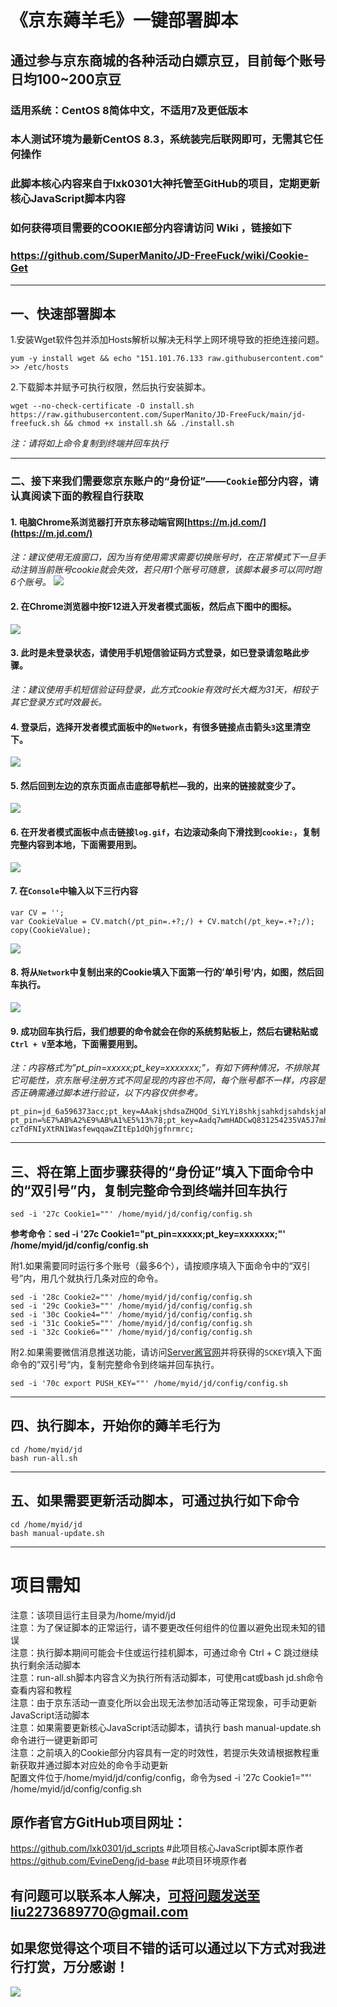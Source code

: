 # 《京东薅羊毛》一键部署脚本
## 通过参与京东商城的各种活动白嫖京豆，目前每个账号日均100~200京豆
### 适用系统：CentOS 8简体中文，不适用7及更低版本
### 本人测试环境为最新CentOS 8.3，系统装完后联网即可，无需其它任何操作
### 此脚本核心内容来自于lxk0301大神托管至GitHub的项目，定期更新核心JavaScript脚本内容
### 如何获得项目需要的COOKIE部分内容请访问 Wiki ，链接如下
### https://github.com/SuperManito/JD-FreeFuck/wiki/Cookie-Get

***

## 一、快速部署脚本
1.安装Wget软件包并添加Hosts解析以解决无科学上网环境导致的拒绝连接问题。

    yum -y install wget && echo "151.101.76.133 raw.githubusercontent.com" >> /etc/hosts
2.下载脚本并赋予可执行权限，然后执行安装脚本。

    wget --no-check-certificate -O install.sh https://raw.githubusercontent.com/SuperManito/JD-FreeFuck/main/jd-freefuck.sh && chmod +x install.sh && ./install.sh
_注：请将如上命令复制到终端并回车执行_

***

### 二、接下来我们需要您京东账户的“身份证”——`Cookie`部分内容，请认真阅读下面的教程自行获取
#### 1. 电脑Chrome系浏览器打开京东移动端官网[https://m.jd.com/](https://m.jd.com/)
_注：建议使用无痕窗口，因为当有使用需求需要切换账号时，在正常模式下一旦手动注销当前账号cookie就会失效，若只用1个账号可随意，该脚本最多可以同时跑6个账号。_
![](https://raw.githubusercontent.com/SuperManito/JD-FreeFuck/main/course/1.png)
#### 2.	在Chrome浏览器中按F12进入开发者模式面板，然后点下图中的图标。
![](https://raw.githubusercontent.com/SuperManito/JD-FreeFuck/main/course/2.png)
#### 3.	此时是未登录状态，请使用手机短信验证码方式登录，如已登录请忽略此步骤。
_注：建议使用手机短信验证码登录，此方式cookie有效时长大概为31天，相较于其它登录方式时效最长。_
#### 4.	登录后，选择开发者模式面板中的`Network`，有很多链接点击箭头`3`这里清空下。
![](https://raw.githubusercontent.com/SuperManito/JD-FreeFuck/main/course/3.png)
#### 5.	然后回到左边的京东页面点击底部导航栏—我的，出来的链接就变少了。
![](https://raw.githubusercontent.com/SuperManito/JD-FreeFuck/main/course/4.png)
#### 6. 在开发者模式面板中点击链接`log.gif`，右边滚动条向下滑找到`cookie:`，复制完整内容到本地，下面需要用到。
![](https://raw.githubusercontent.com/SuperManito/JD-FreeFuck/main/course/5.png)
#### 7.	在`Console`中输入以下三行内容
    var CV = '';
    var CookieValue = CV.match(/pt_pin=.+?;/) + CV.match(/pt_key=.+?;/);
    copy(CookieValue);
![](https://raw.githubusercontent.com/SuperManito/JD-FreeFuck/main/course/6.png) 
#### 8.	将从`Network`中复制出来的Cookie填入下面第一行的’单引号’内，如图，然后回车执行。
![](https://raw.githubusercontent.com/SuperManito/JD-FreeFuck/main/course/7.png)
#### 9.	成功回车执行后，我们想要的命令就会在你的系统剪贴板上，然后右键粘贴或`Ctrl + V`至本地，下面需要用到。
_注：内容格式为”pt_pin=xxxxx;pt_key=xxxxxxx;”，有如下俩种情况，不排除其它可能性，京东账号注册方式不同呈现的内容也不同，每个账号都不一样，内容是否正确需通过脚本进行验证，以下内容仅供参考。_

    pt_pin=jd_6a596373acc;pt_key=AAakjshdsaZHQOd_SiYLYi8shkjsahkdjsahdskjahdsakho;
    pt_pin=%E7%AB%A2%E9%AB%A1%E5%13%78;pt_key=Aadq7wmHADCwQ831254235VA5J7mh3_b-czTdFNIyXtRN1WasfewqqawZItEp1dQhjgfnrmrc;

***

## 三、将在第上面步骤获得的“身份证”填入下面命令中的“双引号”内，复制完整命令到终端并回车执行
    sed -i '27c Cookie1=""' /home/myid/jd/config/config.sh
__参考命令：sed -i '27c Cookie1="pt_pin=xxxxx;pt_key=xxxxxxx;"' /home/myid/jd/config/config.sh__

附1.如果需要同时运行多个账号（最多6个），请按顺序填入下面命令中的“双引号”内，用几个就执行几条对应的命令。

    sed -i '28c Cookie2=""' /home/myid/jd/config/config.sh
    sed -i '29c Cookie3=""' /home/myid/jd/config/config.sh
    sed -i '30c Cookie4=""' /home/myid/jd/config/config.sh
    sed -i '31c Cookie5=""' /home/myid/jd/config/config.sh
    sed -i '32c Cookie6=""' /home/myid/jd/config/config.sh
附2.如果需要微信消息推送功能，请访问[Server酱官网](http://sc.ftqq.com/3.version/)并将获得的`SCKEY`填入下面命令的”双引号“内，复制完整命令到终端并回车执行。

    sed -i '70c export PUSH_KEY=""' /home/myid/jd/config/config.sh


***

## 四、执行脚本，开始你的薅羊毛行为
    cd /home/myid/jd
    bash run-all.sh

***

## 五、如果需要更新活动脚本，可通过执行如下命令
    cd /home/myid/jd
    bash manual-update.sh
    
***

# 项目需知
注意：该项目运行主目录为/home/myid/jd\
注意：为了保证脚本的正常运行，请不要更改任何组件的位置以避免出现未知的错误\
注意：执行脚本期间可能会卡住或运行挂机脚本，可通过命令 Ctrl + C 跳过继续执行剩余活动脚本\
注意：run-all.sh脚本内容含义为执行所有活动脚本，可使用cat或bash jd.sh命令查看内容和教程\
注意：由于京东活动一直变化所以会出现无法参加活动等正常现象，可手动更新JavaScript活动脚本\
注意：如果需要更新核心JavaScript活动脚本，请执行 bash manual-update.sh 命令进行一键更新即可\
注意：之前填入的Cookie部分内容具有一定的时效性，若提示失效请根据教程重新获取并通过脚本对应处的命令手动更新\
配置文件位于/home/myid/jd/config/config，命令为sed -i '27c Cookie1=""' /home/myid/jd/config/config.sh

## 原作者官方GitHub项目网址：
https://github.com/lxk0301/jd_scripts  #此项目核心JavaScript脚本原作者\
https://github.com/EvineDeng/jd-base   #此项目环境原作者

## 有问题可以联系本人解决，可将问题发送至liu2273689770@gmail.com
## 如果您觉得这个项目不错的话可以通过以下方式对我进行打赏，万分感谢！
![](https://raw.githubusercontent.com/SuperManito/JD-FreeFuck/main/course/Reward.png)
